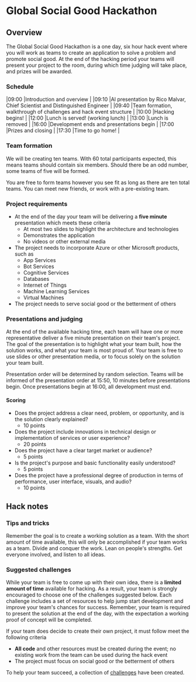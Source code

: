 # Global Social Good Hackathon

## Overview

The Global Social Good Hackathon is a one day, six hour hack event where you will work as teams to create an application to solve a problem and promote social good. At the end of the hacking period your teams will present your project to the room, during which time judging will take place, and prizes will be awarded.

### Schedule

|09:00 |Introduction and overview                                                  |
|09:10 |AI presentation by Rico Malvar, Chief Scientist and Distinguished Engineer |
|09:40 |Team formation, walkthrough of challenges and hack event structure         |
|10:00 |Hacking begins!                                                            |
|12:00 |Lunch is served! (working lunch)                                           |
|13:00 |Lunch is removed                                                           |
|16:00 |Development ends and presentations begin                                   |
|17:00 |Prizes and closing                                                         |
|17:30 |Time to go home!                                                           |

### Team formation

We will be creating ten teams. With 60 total participants expected, this means teams should contain six members. Should there be an odd number, some teams of five will be formed.

You are free to form teams however you see fit as long as there are ten total teams. You can meet new friends, or work with a pre-existing team.

### Project requirements

- At the end of the day your team will be delivering a **five minute** presentation which meets these criteria
  - At most two slides to highlight the architecture and technologies
  - Demonstrates the application
  - No videos or other external media
- The project needs to incorporate Azure or other Microsoft products, such as
  - App Services
  - Bot Services
  - Cognitive Services
  - Databases
  - Internet of Things
  - Machine Learning Services
  - Virtual Machines
- The project needs to serve social good or the betterment of others

### Presentations and judging

At the end of the available hacking time, each team will have one or more representative deliver a five minute presentation on their team's project. The goal of the presentation is to highlight what your team built, how the solution works, and what your team is most proud of. Your team is free to use slides or other presentation media, or to focus solely on the solution your team built.

Presentation order will be determined by random selection. Teams will be informed of the presentation order at 15:50, 10 minutes before presentations begin. Once presentations begin at 16:00, all development must end.

#### Scoring

- Does the project address a clear need, problem, or opportunity, and is the solution clearly explained?
  - 10 points
- Does the project include innovations in technical design or implementation of services or user experience?
  - 20 points
- Does the project have a clear target market or audience?
  - 5 points
- Is the project's purpose and basic functionality easily understood?
  - 5 points
- Does the project have a professional degree of production in terms of performance, user interface, visuals, and audio?
  - 10 points

## Hack notes

### Tips and tricks

Remember the goal is to create a working solution as a team. With the short amount of time available, this will only be accomplished if your team works as a team. Divide and conquer the work. Lean on people's strengths. Get everyone involved, and listen to all ideas.

### Suggested challenges

While your team is free to come up with their own idea, there is a **limited amount of time** available for hacking. As a result, your team is strongly encouraged to choose one of the challenges suggested below. Each challenge includes a set of resources to help jump start development and improve your team's chances for success. Remember, your team is required to present the solution at the end of the day, with the expectation a working proof of concept will be completed.

If your team does decide to create their own project, it must follow meet the following criteria

- **All code** and other resources must be created during the event; no existing work from the team can be used during the hack event
- The project must focus on social good or the betterment of others

To help your team succeed, a collection of [challenges](./challenges.md) have been created.
